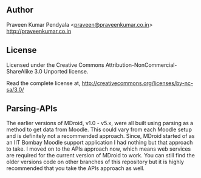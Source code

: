 Author
----------------------
Praveen Kumar Pendyala <<praveen@praveenkumar.co.in>><br>
http://praveenkumar.co.in

License
----------------------
Licensed under the Creative Commons Attribution-NonCommercial-ShareAlike 3.0 
Unported license.

Read the complete license at,
http://creativecommons.org/licenses/by-nc-sa/3.0/

Parsing-APIs
-----------------------
The earlier versions of MDroid, v1.0 - v5.x, were all built using parsing as a method to get data from Moodle. This could vary from each Moodle setup and is definitely not a recommended approach. Since, MDroid started of as an IIT Bombay Moodle support application I had nothing but that approach to take. I moved on to the APIs approach now, which means web services are required for the current version of MDroid to work. You can still find the older versions code on other branches of this repository but it is highly recommended that you take the APIs approach as well.
